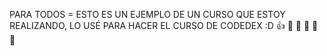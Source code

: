 PARA TODOS = ESTO ES UN EJEMPLO DE UN CURSO QUE ESTOY REALIZANDO, LO USÉ PARA HACER EL CURSO
DE CODEDEX :D 👍 💃 💃 💃 💃 💃 
